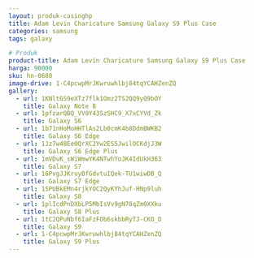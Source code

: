```yaml
---
layout: produk-casinghp
title: Adam Levin Charicature Samsung Galaxy S9 Plus Case
categories: samsung
tags: galaxy

# Produk
product-title: Adam Levin Charicature Samsung Galaxy S9 Plus Case
harga: 90000
sku: hn-0680
image-drive: 1-C4pcwpMrJKwruwhlbj84tqYCAHZenZQ
gallery:
  - url: 1KNltGS9eXTz7flk1Omz2TS2QQ9yQ9bOY
    title: Galaxy Note 8
  - url: 1pfzarQBQ_VV0Y43SzSHC9_X7xCYVd_Zk
    title: Galaxy S6
  - url: 1b71nHoMoHHTlAs2Lb0cmK4b8DdmBWKB2
    title: Galaxy S6 Edge
  - url: 1Jz7w48Ee0QrXC2Yw2ES5JwilOCKdjJ3W
    title: Galaxy S6 Edge Plus
  - url: 1mVDvK_sWiWmwYK4NTwhYoJK4IdUkH363
    title: Galaxy S7
  - url: 16PvgJJKruyBfGdvtuIQek-TU1wiwDB_Q
    title: Galaxy S7 Edge
  - url: 1SPUBkEMn4rjkYOC2QyKYhJuf-HNp9luh
    title: Galaxy S8
  - url: 1plIcdPnDXbLP5MbIsVv9gN78qZm0XXku
    title: Galaxy S8 Plus
  - url: 1tC2QPuNbf6IaFzFOb6skbbRyTJ-CKO_D
    title: Galaxy S9
  - url: 1-C4pcwpMrJKwruwhlbj84tqYCAHZenZQ
    title: Galaxy S9 Plus
---
```

